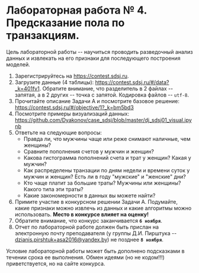 # Лабораторная работа № 4. Предсказание пола по транзакциям.

Цель лабораторной работы -- научиться проводить разведочный анализ данных и извлекать на его признаки для последующего построения моделей.

1. Зарегистрируйтесь на https://contest.sdsj.ru.
2. Загрузите данные (4 таблицы): https://contest.sdsj.ru/#/data?_k=401fv1. Обратите внимание, что разделитель в 2 файлах -- запятая, а в 2 других -- точка с запятой. Кодировка файлов -- `utf-8`.
3. Прочитайте описание Задачи А и посмотрите базовое решение: https://contest.sdsj.ru/#/objective/1?_k=bm5bd3
4. Посмотрите примеры визуализаций данных: https://github.com/Dyakonov/case_sdsj/blob/master/dj_sdsj01_visual.ipynb
5. Ответьте на следующие вопросы:
    * Правда ли, что мужчины чаще или реже снимают наличные, чем женщины?
    * Сравните пополнения счетов у мужчин и женщин?
    * Какова гистограмма пополнений счета и трат у женщин? Какая у мужчин?
    * Как распределены транзации по дням недели и времени суток у мужчин и женщин? Есть ли в году "мужские" и "женские" дни?
    * Кто чаще платит за большие траты? Мужчины или женщины? Какого типа эти траты?
    * Какие закономерности в данных вы можете найти?
6. Примите участие в конкурсном решении Задачи А. Подумайте, какие признаки можно извлечь из данных и какие алгоритмы можно использовать. **Место в конкурсе влияет на оценку!**
7. Обратите внимание, что конкурс заканчивается **`6 ноября`**.
8. Отчет по лабораторной работе должен быть прислан на электронную почту преподавателя (у группы Д.И. Пирштука -- dzianis.pirshtuk+asa2016@yandex.by) не позднее **`8 ноября`**.

Условие лабораторной работы может быть дополнено подсказками в течении срока ее выполнения. Обмен идеями (но не кодом!!!) приветствуется, но на сайте конкурса.
